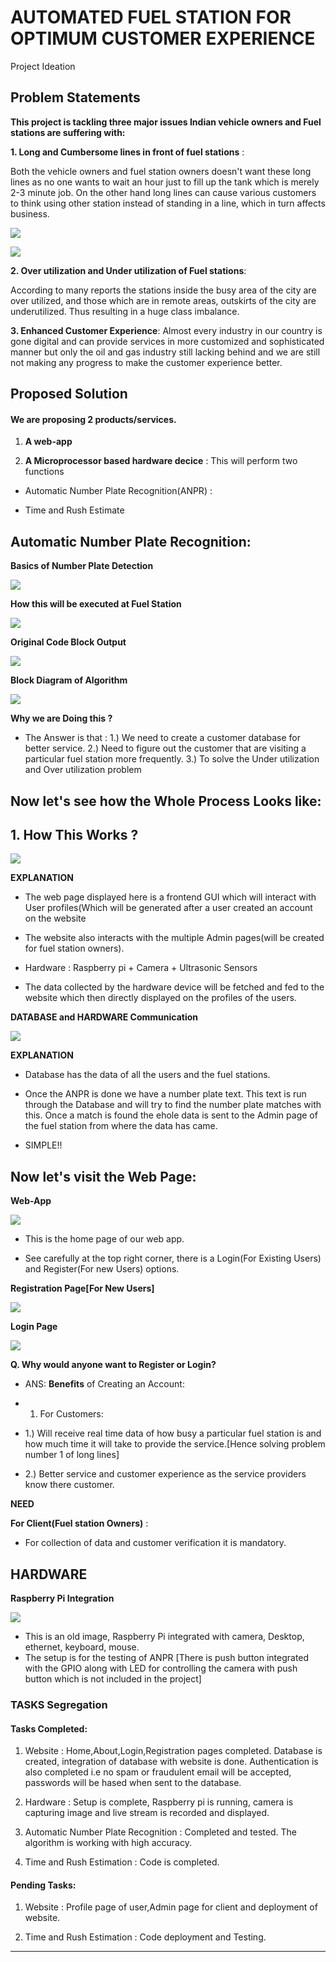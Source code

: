 # AUTOMATED FUEL STATION FOR OPTIMUM CUSTOMER EXPERIENCE

Project Ideation 

## Problem Statements

**This project is tackling three major issues Indian vehicle owners and Fuel
stations are suffering with:**

**1. Long and Cumbersome lines in front of fuel stations** :

Both the vehicle owners and fuel station owners doesn't want these long lines as
no one wants to wait an hour just to fill up the tank which is merely 2-3 minute
job. On the other hand long lines can cause various customers to think using
other station instead of standing in a line, which in turn affects business.

![](images/jam.jpg)

![](images/delhicars.jpg)

**2. Over utilization and Under utilization of Fuel stations**:

According to many reports the stations inside the busy area of the city are over
utilized, and those which are in remote areas, outskirts of the city are
underutilized. Thus resulting in a huge class imbalance. 

**3. Enhanced Customer Experience**:
Almost every industry in our country is gone digital and can provide services in
more customized and sophisticated manner but only the oil and gas industry
still lacking behind and we are still not making any progress to make the
customer experience better.

## Proposed Solution

#### We are proposing 2 products/services.

1. **A web-app**

2. **A Microprocessor based hardware decice** : This will perform two functions
    
- Automatic Number Plate Recognition(ANPR) : 
    
- Time and Rush Estimate 
    

## Automatic Number Plate Recognition:


**Basics of Number Plate Detection**

![](images/anpr.png)

**How this will be executed at Fuel Station**

![](images/anpr2.jpg)

**Original Code Block Output**

![](images/detected-text-new.png)

**Block Diagram of Algorithm**

![](images/anpr-block.png)

**Why we are Doing this ?**

- The Answer is that : 1.) We need to create a customer database for better service.
                       2.) Need to figure out the customer that are visiting a particular fuel station more frequently.
                       3.) To solve the Under utilization and Over utilization problem 

## Now let's see how the Whole Process Looks like:

## 1. How This Works ?


![](images/block-webapp.png)

**EXPLANATION** 

- The web page displayed here is a frontend GUI which will interact with User profiles(Which will be generated after a user created 
  an account on the website
  
- The website also interacts with the multiple Admin pages(will be created for fuel station owners).

- Hardware : Raspberry pi + Camera + Ultrasonic Sensors  

- The data collected by the hardware device will be fetched and fed to the website which then directly displayed on the profiles of the   users.

**DATABASE and HARDWARE Communication**

![](images/d-hcomm.png)

**EXPLANATION**

- Database has the data of all the users and the fuel stations.

- Once the ANPR is done we have a number plate text. This text is run through the Database and will try to find the number plate 
  matches with this. Once a match is found the ehole data is sent to the Admin page of the fuel station from where the data has came.

- SIMPLE!!

## Now let's visit the Web Page:

**Web-App**

![](images/home.png)

- This is the home page of our web app.

- See carefully at the top right corner, there is a Login(For Existing Users) and Register(For new Users) options.


**Registration Page[For New Users]**

![](images/register-web.PNG)

**Login Page**

![](images/login-web.PNG)

**Q. Why would anyone want to Register or Login?**

- ANS: **Benefits** of Creating an Account:
 
- 1. For Customers: 

- 1.) Will receive real time data of how busy a particular fuel station is and how much time it will take to provide                           the service.[Hence solving problem number 1 of long lines]

- 2.) Better service and customer experience as the service providers know there customer.
 
**NEED** 

**For Client(Fuel station Owners)** :
  
- For collection of data and customer verification it is mandatory.
  
  
## HARDWARE 

**Raspberry Pi Integration**


![](images/circuit.jpeg)

- This is an old image, Raspberry Pi integrated with camera, Desktop, ethernet, keyboard, mouse.
- The setup is for the testing of ANPR
[There is push button integrated with the GPIO along with LED for controlling the camera with push button which is not included in the project]



### TASKS Segregation

#### Tasks Completed:

1. Website : Home,About,Login,Registration pages completed. Database is created, integration of database with website is done.
             Authentication is also completed i.e no spam or fraudulent email will be accepted, passwords will be hased when sent to the              database.
             
2. Hardware : Setup is complete, Raspberry pi is running, camera is capturing image and live stream is recorded and displayed.

3. Automatic Number Plate Recognition : Completed and tested. The algorithm is working with high accuracy.

4. Time and Rush Estimation : Code is completed.

#### Pending Tasks:

1. Website : Profile page of user,Admin page for client and deployment of website.

2. Time and Rush Estimation : Code deployment and Testing.










************************************************************************
